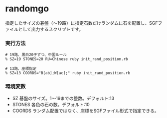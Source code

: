 # randomgo

指定したサイズの碁盤（〜19路）に指定石数だけランダムに石を配置し、SGFファイルとして出力するスクリプトです。

### 実行方法

```
# 19路、黒白20子ずつ、中国ルール
% SZ=19 STONES=20 RU=Chinese ruby init_rand_position.rb

# 13路、座標指定
% SZ=13 COORDS="B[ab];W[ac];" ruby init_rand_position.rb
```

### 環境変数

- SZ 碁盤のサイズ。1〜19までの整数。デフォルト:13
- STONES 各色の石の数。デフォルト:10
- COORDS ランダム配置ではなく、座標をSGFファイル形式で指定できる。

